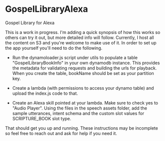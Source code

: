 # GospelLibraryAlexa
Gospel Library for Alexa

This is a work in progress. I'm adding a quick synopsis of how this works so others can try it out, but more detailed info will follow. Currently, I host all the content on S3 and you're welcome to make use of it. In order to set up the app yourself you'll need to do the following.

* Run the dynamoloader.js script under utils to populate a table "GospelLibraryBookInfo" in your own dynamodb instance. This provides the metadata for validating requests and building the urls for playback. When you create the table, bookName should be set as your partition key.

* Create a lambda (with permissions to access your dynamo table) and upload the index.js code to that.

* Create an Alexa skill pointed at your lambda. Make sure to check yes to "Audio Player". Using the files in the speech assets folder, add the sample utterances, intent schema and the custom slot values for SCRIPTURE_BOOK slot type.

That should get you up and running. These instructions may be incomplete so feel free to reach out and ask for help if you need it.

